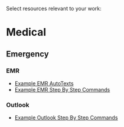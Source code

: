 Select resources relevant to your work:

# Medical

## Emergency

### EMR

* [Example EMR AutoTexts](emergency-medical-emr-auto-text.md)
* [Example EMR Step By Step Commands](-emergency-autotext-cerner-emr.md)

### Outlook

* [Example Outlook Step By Step Commands](outlook-step-by-step-commands.md)
